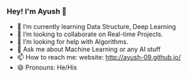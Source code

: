 ### Hey! I'm Ayush 👋


- 🌱 I’m currently learning Data Structure, Deep Learning
- 👯 I’m looking to collaborate on Real-time Projects.
- 🤔 I’m looking for help with Algorithms.
- 💬 Ask me about Machine Learning or any AI stuff
- 📫 How to reach me: website: http://ayush-09.github.io/
- 😄 Pronouns: He/His
